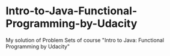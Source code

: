 # Intro-to-Java-Functional-Programming-by-Udacity
My solution of Problem Sets of course "Intro to Java: Functional Programming by Udacity" 
